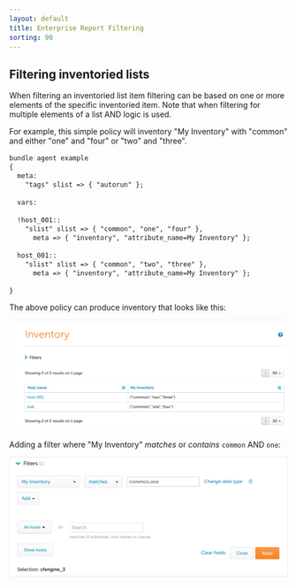 ```yaml
---
layout: default
title: Enterprise Report Filtering
sorting: 90
---
```


## Filtering inventoried lists

When filtering an inventoried list item filtering can be based on one or more
elements of the specific inventoried item. Note that when filtering for multiple
elements of a list AND logic is used.

For example, this simple policy will inventory "My Inventory" with "common" and
either "one" and "four" or "two" and "three".

```cf3
bundle agent example
{
  meta:
    "tags" slist => { "autorun" };

  vars:

  !host_001::
    "slist" slist => { "common", "one", "four" },
      meta => { "inventory", "attribute_name=My Inventory" };

  host_001::
    "slist" slist => { "common", "two", "three" },
      meta => { "inventory", "attribute_name=My Inventory" };

}
```

The above policy can produce inventory that looks like this:

![inventoried list items](inventoried-list-items.png)

Adding a filter where "My Inventory" *matches* or *contains* ```common``` AND ```one```:

![inventoried list items](filter-inventoried-list-items.png)

